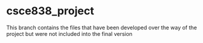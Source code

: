 # csce838_project

This branch contains the files that have been developed over the way of the project but were not included into the final version
